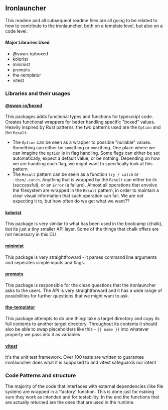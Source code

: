 ## Ironlauncher

This readme and all subsequent readme files are all going to be related to how to contribute to the ironlauncher, both on a template level, but also on a code level.

#### Major Libraries Used

- @swan-io/boxed
- kolorist
- minimist
- prompts
- the-templator
- vitest


### Libraries and their usages

#### **[@swan-io/boxed](https://swan-io.github.io/boxed/)**

This packages adds functional types and functions for typescript code. Creates functional wrappers for better handling specific "boxed" values. Heavily inspired by Rust patterns, the two patterns used are the `Option` and the `Result`.
- The `Option` can be seen as a wrapper to possible "nullable" values. Something can either be `some`thing or `none`thing. One place where we can imagine the `Option` is in flag handling. Some flags can either be set automatically, expect a default value, or be nothing. Depending on how we are handling each flag, we might want to specifically look at this pattern
- The `Result` pattern can be seein as a function `try / catch` or `.then/.catch`. Anything that is wrapped by the `Result` can either be `Ok` (successful), or an `Error` (a failure). Almost all operations that envolve the filesystem are wrapped in the `Result` pattern, in order to maintain a clear visual information that such operation can fail. We are not expecting it to, but how often do we get what we want??

#### **[kolorist](https://github.com/marvinhagemeister/kolorist#readme)**

This package is very similar to what has been used in the bootcamp (chalk), but its just a tiny smaller API layer. Some of the things that chalk offers are not necessary in this CLI.

#### **[minimist](https://github.com/minimistjs/minimist)**

This package is very straightfroward - it parses command line arguments and seperates simple inputs and flags.


#### **[prompts](https://github.com/terkelg/prompts#readme)**

This package is responsible for the clean questions that the ironlauncher asks to the users. The API is very straightforward and it has a wide range of possibilities for further questions that we might want to ask.

#### **[the-templator](https://github.com/adrienoak/the-templator)**

This package attempts to do one thing: take a target directory and copy its full contents to another target directory. Throughout its contents it should also be able to swap placeholders like this - `{{ name }}` into whatever property we pass into it as variables


#### **[vitest](https://vitest.dev/)**

It's the unit test framework. Over 100 tests are written to guarantee ironlauncher does what it is supposed to and vitest safeguards our intent



### Code Patterns and structure

The majority of the code that interfaces with external dependencies (like file system) are wrapped in a 'factory' function. This is done just for making sure they work as intended and for testability. In the end the functions that are actually returned are the ones that are used in the runtime.